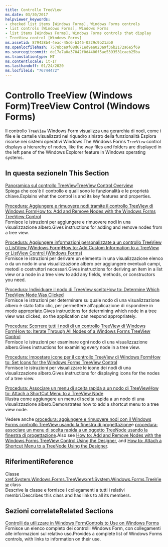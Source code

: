 ```yaml
---
title: Controllo TreeView
ms.date: 03/30/2017
helpviewer_keywords:
- checked list items [Windows Forms], Windows Forms controls
- list controls [Windows Forms], Windows Forms
- list items [Windows Forms], Windows Forms controls that display
- TreeView control [Windows Forms]
ms.assetid: 879438b4-4eac-45c6-b345-0229c9b21ab0
ms.openlocfilehash: 7578bce9f08d671ed9ea023a9f36b2172a6e5f69
ms.sourcegitcommit: de17a7a0a37042f0d4406f5ae5393531caeb25ba
ms.translationtype: MT
ms.contentlocale: it-IT
ms.lasthandoff: 01/24/2020
ms.locfileid: "76744472"
---
```

# <a name="treeview-control-windows-forms"></a><span data-ttu-id="516fd-102">Controllo TreeView (Windows Form)</span><span class="sxs-lookup"><span data-stu-id="516fd-102">TreeView Control (Windows Forms)</span></span>
<span data-ttu-id="516fd-103">Il controllo `TreeView` Windows Form visualizza una gerarchia di nodi, come i file e le cartelle visualizzati nel riquadro sinistro della funzionalità Esplora risorse nei sistemi operativi Windows.</span><span class="sxs-lookup"><span data-stu-id="516fd-103">The Windows Forms `TreeView` control displays a hierarchy of nodes, like the way files and folders are displayed in the left pane of the Windows Explorer feature in Windows operating systems.</span></span>  
  
## <a name="in-this-section"></a><span data-ttu-id="516fd-104">In questa sezione</span><span class="sxs-lookup"><span data-stu-id="516fd-104">In This Section</span></span>  
 [<span data-ttu-id="516fd-105">Panoramica sul controllo TreeView</span><span class="sxs-lookup"><span data-stu-id="516fd-105">TreeView Control Overview</span></span>](treeview-control-overview-windows-forms.md)  
 <span data-ttu-id="516fd-106">Spiega che cos'è il controllo e quali sono le funzionalità e le proprietà chiave.</span><span class="sxs-lookup"><span data-stu-id="516fd-106">Explains what the control is and its key features and properties.</span></span>  
  
 [<span data-ttu-id="516fd-107">Procedura: Aggiungere e rimuovere nodi tramite il controllo TreeView di Windows Form</span><span class="sxs-lookup"><span data-stu-id="516fd-107">How to: Add and Remove Nodes with the Windows Forms TreeView Control</span></span>](how-to-add-and-remove-nodes-with-the-windows-forms-treeview-control.md)  
 <span data-ttu-id="516fd-108">Fornisce le istruzioni per aggiungere e rimuovere nodi in una visualizzazione albero.</span><span class="sxs-lookup"><span data-stu-id="516fd-108">Gives instructions for adding and remove nodes from a tree view.</span></span>  
  
 [<span data-ttu-id="516fd-109">Procedura: Aggiungere informazioni personalizzate a un controllo TreeView o ListView (Windows Form)</span><span class="sxs-lookup"><span data-stu-id="516fd-109">How to: Add Custom Information to a TreeView or ListView Control (Windows Forms)</span></span>](add-custom-information-to-a-treeview-or-listview-control-wf.md)  
 <span data-ttu-id="516fd-110">Fornisce le istruzioni per derivare un elemento in una visualizzazione elenco o da un nodo in una visualizzazione albero per aggiungere eventuali campi, metodi o costruttori necessari.</span><span class="sxs-lookup"><span data-stu-id="516fd-110">Gives instructions for deriving an item in a list view or a node in a tree view to add any fields, methods, or constructors you need.</span></span>  
  
 [<span data-ttu-id="516fd-111">Procedura: Individuare il nodo di TreeView scelto</span><span class="sxs-lookup"><span data-stu-id="516fd-111">How to: Determine Which TreeView Node Was Clicked</span></span>](how-to-determine-which-treeview-node-was-clicked-windows-forms.md)  
 <span data-ttu-id="516fd-112">Fornisce le istruzioni per determinare su quale nodo di una visualizzazione albero è stato fatto clic, per permettere all'applicazione di rispondere in modo appropriato.</span><span class="sxs-lookup"><span data-stu-id="516fd-112">Gives instructions for determining which node in a tree view was clicked, so the application can respond appropriately.</span></span>  
  
 [<span data-ttu-id="516fd-113">Procedura: Scorrere tutti i nodi di un controllo TreeView di Windows Form</span><span class="sxs-lookup"><span data-stu-id="516fd-113">How to: Iterate Through All Nodes of a Windows Forms TreeView Control</span></span>](how-to-iterate-through-all-nodes-of-a-windows-forms-treeview-control.md)  
 <span data-ttu-id="516fd-114">Fornisce le istruzioni per esaminare ogni nodo di una visualizzazione albero.</span><span class="sxs-lookup"><span data-stu-id="516fd-114">Gives instructions for examining every node in a tree view.</span></span>  
  
 [<span data-ttu-id="516fd-115">Procedura: Impostare icone per il controllo TreeView di Windows Form</span><span class="sxs-lookup"><span data-stu-id="516fd-115">How to: Set Icons for the Windows Forms TreeView Control</span></span>](how-to-set-icons-for-the-windows-forms-treeview-control.md)  
 <span data-ttu-id="516fd-116">Fornisce le istruzioni per visualizzare le icone dei nodi di una visualizzazione albero.</span><span class="sxs-lookup"><span data-stu-id="516fd-116">Gives instructions for displaying icons for the nodes of a tree view.</span></span>  
  
 [<span data-ttu-id="516fd-117">Procedura: Associare un menu di scelta rapida a un nodo di TreeView</span><span class="sxs-lookup"><span data-stu-id="516fd-117">How to: Attach a ShortCut Menu to a TreeView Node</span></span>](how-to-attach-a-shortcut-menu-to-a-treeview-node.md)  
 <span data-ttu-id="516fd-118">Illustra come aggiungere un menu di scelta rapida a un nodo di una visualizzazione albero.</span><span class="sxs-lookup"><span data-stu-id="516fd-118">Demonstrates how to add a shortcut menu to a tree view node.</span></span>  

<span data-ttu-id="516fd-119">Vedere anche [procedura: aggiungere e rimuovere nodi con il Windows Forms controllo TreeView usando la finestra di progettazione](add-and-remove-nodes-with-wf-treeview-control-using-the-designer.md)e [procedura: associare un menu di scelta rapida a un oggetto TreeNode usando la finestra di progettazione](how-to-attach-a-shortcut-menu-to-a-treenode-using-the-designer.md).</span><span class="sxs-lookup"><span data-stu-id="516fd-119">Also see [How to: Add and Remove Nodes with the Windows Forms TreeView Control Using the Designer](add-and-remove-nodes-with-wf-treeview-control-using-the-designer.md), and [How to: Attach a Shortcut Menu to a TreeNode Using the Designer](how-to-attach-a-shortcut-menu-to-a-treenode-using-the-designer.md).</span></span>  
  
## <a name="reference"></a><span data-ttu-id="516fd-120">Riferimenti</span><span class="sxs-lookup"><span data-stu-id="516fd-120">Reference</span></span>  
 <span data-ttu-id="516fd-121">Classe <xref:System.Windows.Forms.TreeView></span><span class="sxs-lookup"><span data-stu-id="516fd-121"><xref:System.Windows.Forms.TreeView> class</span></span>  
 <span data-ttu-id="516fd-122">Descrive la classe e fornisce i collegamenti a tutti i relativi membri.</span><span class="sxs-lookup"><span data-stu-id="516fd-122">Describes this class and has links to all its members.</span></span>  
  
## <a name="related-sections"></a><span data-ttu-id="516fd-123">Sezioni correlate</span><span class="sxs-lookup"><span data-stu-id="516fd-123">Related Sections</span></span>  
 [<span data-ttu-id="516fd-124">Controlli da utilizzare in Windows Form</span><span class="sxs-lookup"><span data-stu-id="516fd-124">Controls to Use on Windows Forms</span></span>](controls-to-use-on-windows-forms.md)  
 <span data-ttu-id="516fd-125">Fornisce un elenco completo dei controlli Windows Form, con collegamenti alle informazioni sul relativo uso.</span><span class="sxs-lookup"><span data-stu-id="516fd-125">Provides a complete list of Windows Forms controls, with links to information on their use.</span></span>
